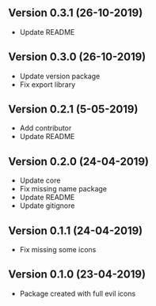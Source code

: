 ## Version 0.3.1 (26-10-2019)

- Update README

## Version 0.3.0 (26-10-2019)

- Update version package
- Fix export library

## Version 0.2.1 (5-05-2019)

- Add contributor
- Update README

## Version 0.2.0 (24-04-2019)

- Update core
- Fix missing name package
- Update README
- Update gitignore

## Version 0.1.1 (24-04-2019)

- Fix missing some icons

## Version 0.1.0 (23-04-2019)

- Package created with full evil icons
